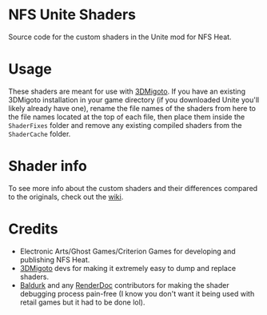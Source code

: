 # NFS Unite Shaders
 Source code for the custom shaders in the Unite mod for NFS Heat.

# Usage
These shaders are meant for use with [3DMigoto]. If you have an existing 3DMigoto installation in your game directory (if you downloaded Unite you'll likely already have one), rename the file names of the shaders from here to the file names located at the top of each file, then place them inside the `ShaderFixes` folder and remove any existing compiled shaders from the `ShaderCache` folder.

# Shader info
To see more info about the custom shaders and their differences compared to the originals, check out the [wiki](https://github.com/Brawltendo/NFS-Unite-Shaders/wiki/Motion-Blur).

# Credits
- Electronic Arts/Ghost Games/Criterion Games for developing and publishing NFS Heat.
- [3DMigoto] devs for making it extremely easy to dump and replace shaders.
- [Baldurk] and any [RenderDoc] contributors for making the shader debugging process pain-free (I know you don't want it being used with retail games but it had to be done lol).

[3DMigoto]: https://github.com/bo3b/3Dmigoto
[Baldurk]: https://github.com/baldurk
[RenderDoc]: https://github.com/baldurk/renderdoc